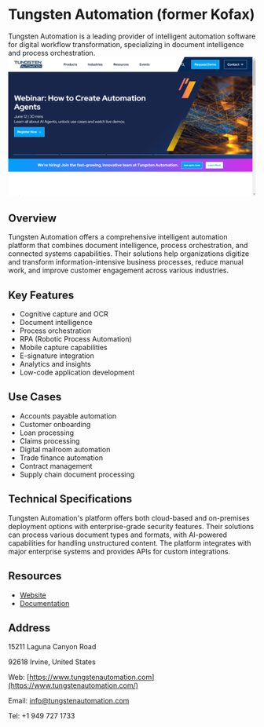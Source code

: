 
# Tungsten Automation (former Kofax)

Tungsten Automation is a leading provider of intelligent automation software for digital workflow transformation, specializing in document intelligence and process orchestration.
![Tungsten Automation (former Kofax)](assets\tungsten-automation-former-kofax.png)

## Overview

Tungsten Automation offers a comprehensive intelligent automation platform that combines document intelligence, process orchestration, and connected systems capabilities. Their solutions help organizations digitize and transform information-intensive business processes, reduce manual work, and improve customer engagement across various industries.

## Key Features

- Cognitive capture and OCR
- Document intelligence
- Process orchestration
- RPA (Robotic Process Automation)
- Mobile capture capabilities
- E-signature integration
- Analytics and insights
- Low-code application development

## Use Cases

- Accounts payable automation
- Customer onboarding
- Loan processing
- Claims processing
- Digital mailroom automation
- Trade finance automation
- Contract management
- Supply chain document processing

## Technical Specifications

Tungsten Automation's platform offers both cloud-based and on-premises deployment options with enterprise-grade security features. Their solutions can process various document types and formats, with AI-powered capabilities for handling unstructured content. The platform integrates with major enterprise systems and provides APIs for custom integrations.

## Resources

- [Website](https://www.tungstenautomation.com/)
- [Documentation](https://www.tungstenautomation.com/products)

## Address

15211 Laguna Canyon Road

92618 Irvine, United States

Web: [https://www.tungstenautomation.com](https://www.tungstenautomation.com/)

Email: info@tungstenautomation.com

Tel: +1 949 727 1733
